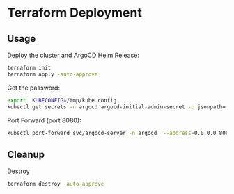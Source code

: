# Terraform Deployment

## Usage

Deploy the cluster and ArgoCD Helm Release:

```bash
terraform init
terraform apply -auto-approve
```

Get the password:

```bash
export  KUBECONFIG=/tmp/kube.config
kubectl get secrets -n argocd argocd-initial-admin-secret -o jsonpath='{.data.password}' | base64 -d ; echo
```

Port Forward (port 8080):

```bash
kubectl port-forward svc/argocd-server -n argocd  --address=0.0.0.0 8080:80
```

## Cleanup

Destroy

```bash
terraform destroy -auto-approve
```


